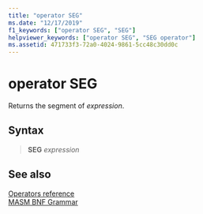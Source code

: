 ```yaml
---
title: "operator SEG"
ms.date: "12/17/2019"
f1_keywords: ["operator SEG", "SEG"]
helpviewer_keywords: ["operator SEG", "SEG operator"]
ms.assetid: 471733f3-72a0-4024-9861-5cc48c30dd0c
---
```

# operator SEG

Returns the segment of *expression*.

## Syntax

> **SEG** *expression*

## See also

[Operators reference](operators-reference.md)<br/>
[MASM BNF Grammar](masm-bnf-grammar.md)
